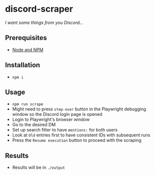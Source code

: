 # discord-scraper

_I want some things from you Discord..._

## Prerequisites

- [Node and NPM](https://nodejs.org/en/download/)

## Installation

- `npm i`

## Usage

- `npm run scrape`
- Might need to press `step-over` button in the Playwright debugging window so the Discord login page is opened
- Login to Playwright's browser window
- Go to the desired DM
- Set up search filter to have `mentions:` for both users
- Look at `Old` entries first to have consistent IDs with subsequent runs
- Press the `Resume execution` button to proceed with the scraping

## Results

- Results will be in `./output`
